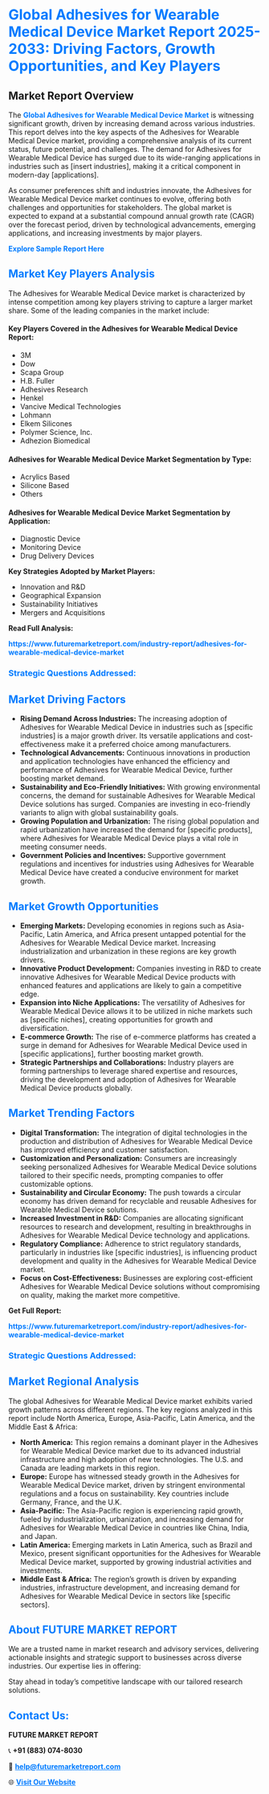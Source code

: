 <h1 style="color: #007BFF;">Global Adhesives for Wearable Medical Device Market Report 2025-2033: Driving Factors, Growth Opportunities, and Key Players</h1>

<section id="overview">
<h2>Market Report Overview</h2>
<p>The <a href="https://www.futuremarketreport.com/industry-report/adhesives-for-wearable-medical-device-market" style="color: #007BFF; text-decoration: none;"><strong>Global Adhesives for Wearable Medical Device Market</strong></a> is witnessing significant growth, driven by increasing demand across various industries. This report delves into the key aspects of the Adhesives for Wearable Medical Device market, providing a comprehensive analysis of its current status, future potential, and challenges. The demand for Adhesives for Wearable Medical Device has surged due to its wide-ranging applications in industries such as [insert industries], making it a critical component in modern-day [applications].</p>
<p>As consumer preferences shift and industries innovate, the Adhesives for Wearable Medical Device market continues to evolve, offering both challenges and opportunities for stakeholders. The global market is expected to expand at a substantial compound annual growth rate (CAGR) over the forecast period, driven by technological advancements, emerging applications, and increasing investments by major players.</p>
</section>

<section id="overview">
<p><a href="https://www.futuremarketreport.com/request-sample/reportId=28522" style="color: #007BFF; text-decoration: none;"><strong>Explore Sample Report Here</strong></a></p>
</section>

<section id="key-players">
<h2 style="color: #007BFF;">Market Key Players Analysis</h2>
<p>The Adhesives for Wearable Medical Device market is characterized by intense competition among key players striving to capture a larger market share. Some of the leading companies in the market include:</p>
<h4>Key Players Covered in the Adhesives for Wearable Medical Device Report:</h4>
<ul><li>3M</li><li>Dow</li><li>Scapa Group</li><li>H.B. Fuller</li><li>Adhesives Research</li><li>Henkel</li><li>Vancive Medical Technologies</li><li>Lohmann</li><li>Elkem Silicones</li><li>Polymer Science, Inc.</li><li>Adhezion Biomedical</li></ul>
<h4>Adhesives for Wearable Medical Device Market Segmentation by Type:</h4>
<ul><li>Acrylics Based</li><li>Silicone Based</li><li>Others</li></ul>

<h4>Adhesives for Wearable Medical Device Market Segmentation by Application:</h4>
<ul><li>Diagnostic Device</li><li>Monitoring Device</li><li>Drug Delivery Devices</li></ul>
<p><strong>Key Strategies Adopted by Market Players:</strong></p>
<ul>
<li>Innovation and R&D</li>
<li>Geographical Expansion</li>
<li>Sustainability Initiatives</li>
<li>Mergers and Acquisitions</li>
</ul>
</section>

<section>
<p><strong>Read Full Analysis: </strong></p><a href="https://www.futuremarketreport.com/industry-report/adhesives-for-wearable-medical-device-market" style="color: #007BFF; text-decoration: none;"><strong>https://www.futuremarketreport.com/industry-report/adhesives-for-wearable-medical-device-market</strong></a>
<h3 style="color: #007BFF;">Strategic Questions Addressed:</h3>
</section>

<section id="driving-factors">
<h2 style="color: #007BFF;">Market Driving Factors</h2>
<ul>
<li><strong>Rising Demand Across Industries:</strong> The increasing adoption of Adhesives for Wearable Medical Device in industries such as [specific industries] is a major growth driver. Its versatile applications and cost-effectiveness make it a preferred choice among manufacturers.</li>
<li><strong>Technological Advancements:</strong> Continuous innovations in production and application technologies have enhanced the efficiency and performance of Adhesives for Wearable Medical Device, further boosting market demand.</li>
<li><strong>Sustainability and Eco-Friendly Initiatives:</strong> With growing environmental concerns, the demand for sustainable Adhesives for Wearable Medical Device solutions has surged. Companies are investing in eco-friendly variants to align with global sustainability goals.</li>
<li><strong>Growing Population and Urbanization:</strong> The rising global population and rapid urbanization have increased the demand for [specific products], where Adhesives for Wearable Medical Device plays a vital role in meeting consumer needs.</li>
<li><strong>Government Policies and Incentives:</strong> Supportive government regulations and incentives for industries using Adhesives for Wearable Medical Device have created a conducive environment for market growth.</li>
</ul>
</section>

<section id="growth-opportunities">
<h2 style="color: #007BFF;">Market Growth Opportunities</h2>
<ul>
<li><strong>Emerging Markets:</strong> Developing economies in regions such as Asia-Pacific, Latin America, and Africa present untapped potential for the Adhesives for Wearable Medical Device market. Increasing industrialization and urbanization in these regions are key growth drivers.</li>
<li><strong>Innovative Product Development:</strong> Companies investing in R&D to create innovative Adhesives for Wearable Medical Device products with enhanced features and applications are likely to gain a competitive edge.</li>
<li><strong>Expansion into Niche Applications:</strong> The versatility of Adhesives for Wearable Medical Device allows it to be utilized in niche markets such as [specific niches], creating opportunities for growth and diversification.</li>
<li><strong>E-commerce Growth:</strong> The rise of e-commerce platforms has created a surge in demand for Adhesives for Wearable Medical Device used in [specific applications], further boosting market growth.</li>
<li><strong>Strategic Partnerships and Collaborations:</strong> Industry players are forming partnerships to leverage shared expertise and resources, driving the development and adoption of Adhesives for Wearable Medical Device products globally.</li>
</ul>
</section>

<section id="trending-factors">
<h2 style="color: #007BFF;">Market Trending Factors</h2>
<ul>
<li><strong>Digital Transformation:</strong> The integration of digital technologies in the production and distribution of Adhesives for Wearable Medical Device has improved efficiency and customer satisfaction.</li>
<li><strong>Customization and Personalization:</strong> Consumers are increasingly seeking personalized Adhesives for Wearable Medical Device solutions tailored to their specific needs, prompting companies to offer customizable options.</li>
<li><strong>Sustainability and Circular Economy:</strong> The push towards a circular economy has driven demand for recyclable and reusable Adhesives for Wearable Medical Device solutions.</li>
<li><strong>Increased Investment in R&D:</strong> Companies are allocating significant resources to research and development, resulting in breakthroughs in Adhesives for Wearable Medical Device technology and applications.</li>
<li><strong>Regulatory Compliance:</strong> Adherence to strict regulatory standards, particularly in industries like [specific industries], is influencing product development and quality in the Adhesives for Wearable Medical Device market.</li>
<li><strong>Focus on Cost-Effectiveness:</strong> Businesses are exploring cost-efficient Adhesives for Wearable Medical Device solutions without compromising on quality, making the market more competitive.</li>
</ul>
</section>

<section>
<p><strong>Get Full Report: </strong></p><a href="https://www.futuremarketreport.com/industry-report/adhesives-for-wearable-medical-device-market" style="color: #007BFF; text-decoration: none;"><strong>https://www.futuremarketreport.com/industry-report/adhesives-for-wearable-medical-device-market</strong></a>
<h3 style="color: #007BFF;">Strategic Questions Addressed:</h3>
</section>


<section id="regional-analysis">
<h2 style="color: #007BFF;">Market Regional Analysis</h2>
<p>The global Adhesives for Wearable Medical Device market exhibits varied growth patterns across different regions. The key regions analyzed in this report include North America, Europe, Asia-Pacific, Latin America, and the Middle East & Africa:</p>
<ul>
<li><strong>North America:</strong> This region remains a dominant player in the Adhesives for Wearable Medical Device market due to its advanced industrial infrastructure and high adoption of new technologies. The U.S. and Canada are leading markets in this region.</li>
<li><strong>Europe:</strong> Europe has witnessed steady growth in the Adhesives for Wearable Medical Device market, driven by stringent environmental regulations and a focus on sustainability. Key countries include Germany, France, and the U.K.</li>
<li><strong>Asia-Pacific:</strong> The Asia-Pacific region is experiencing rapid growth, fueled by industrialization, urbanization, and increasing demand for Adhesives for Wearable Medical Device in countries like China, India, and Japan.</li>
<li><strong>Latin America:</strong> Emerging markets in Latin America, such as Brazil and Mexico, present significant opportunities for the Adhesives for Wearable Medical Device market, supported by growing industrial activities and investments.</li>
<li><strong>Middle East & Africa:</strong> The region’s growth is driven by expanding industries, infrastructure development, and increasing demand for Adhesives for Wearable Medical Device in sectors like [specific sectors].</li>
</ul>
</section>

<footer>
<h2 style="color: #007BFF;">About FUTURE MARKET REPORT</h2>
<p>We are a trusted name in market research and advisory services, delivering actionable insights and strategic support to businesses across diverse industries. Our expertise lies in offering:</p>

<p>Stay ahead in today’s competitive landscape with our tailored research solutions.</p>

<h2 style="color: #007BFF;">Contact Us:</h2>
<p><strong>FUTURE MARKET REPORT</strong></p>
<p>📞 <strong>+91 (883) 074-8030</strong></p>
<p>📧 <strong><a href="mailto:help@futuremarketreport.com" style="color: #007BFF;">help@futuremarketreport.com</a></strong></p>
<p>🌐 <strong><a href="https://www.futuremarketreport.com/" style="color: #007BFF;">Visit Our Website</a></strong></p>
</footer>